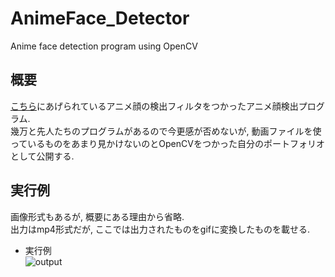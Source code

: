 # AnimeFace_Detector
Anime face detection program using OpenCV

## 概要
[こちら](https://github.com/nagadomi/lbpcascade_animeface)にあげられているアニメ顔の検出フィルタをつかったアニメ顔検出プログラム.  
幾万と先人たちのプログラムがあるので今更感が否めないが, 動画ファイルを使っているものをあまり見かけないのとOpenCVをつかった自分のポートフォリオとして公開する.  

## 実行例
画像形式もあるが, 概要にある理由から省略.  
出力はmp4形式だが, ここでは出力されたものをgifに変換したものを載せる.  

- 実行例  
![output](https://github.com/KKawaguchi1219/AnimeFace_Detector/blob/pic/output.gif)
